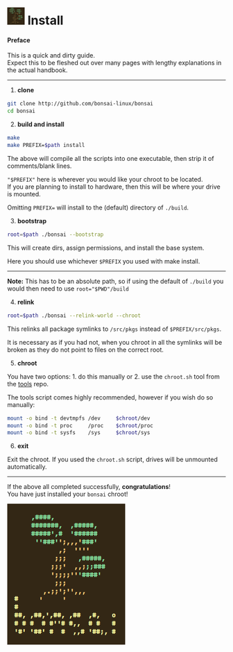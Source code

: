 # <img width="40" height="40" src="res/bonsai_square.png"> Install

#### Preface

This is a quick and dirty guide.  
Expect this to be fleshed out over many pages 
with lengthy explanations in the actual handbook.

----

1. **clone**

```sh
git clone http://github.com/bonsai-linux/bonsai
cd bonsai
```

2. **build and install**

```sh
make
make PREFIX=$path install
```

The above will compile all the scripts into one executable, then strip it of 
comments/blank lines.

`"$PREFIX"` here is wherever you would like your chroot to be located.  
If you are planning to install to hardware, then this will be where your drive is mounted.

Omitting `PREFIX=` will install to the (default) directory of `./build`.

3. **bootstrap**

```sh
root=$path ./bonsai --bootstrap
```

This will create dirs, assign permissions, and install the base system.

Here you should use whichever `$PREFIX` you used with make install.  

----

**Note:** This has to be an absolute path, so if using the default of `./build` 
you would then need to use `root="$PWD"/build`

4. **relink**

```sh
root=$path ./bonsai --relink-world --chroot
```

This relinks all package symlinks to `/src/pkgs` instead of `$PREFIX/src/pkgs`.

It is necessary as if you had not, when you chroot in all the symlinks will be broken
as they do not point to files on the correct root.

5. **chroot**

You have two options: 1. do this manually or 2. use the `chroot.sh` tool from the [tools](http://github.com/bonsai-linux/tools) repo.

The tools script comes highly recommended, however if you wish do so manually:

```sh
mount -o bind -t devtmpfs /dev     $chroot/dev
mount -o bind -t proc     /proc    $chroot/proc
mount -o bind -t sysfs    /sys     $chroot/sys
```

6. **exit**

Exit the chroot. If you used the `chroot.sh` script, drives will be unmounted automatically.

----

If the above all completed successfully, **congratulations**!  
You have just installed your `bonsai` chroot!

![image](res/bonsai.png)
